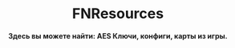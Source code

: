<h1 align="center">
  FNResources
  <br>
</h1>

<h4 align="center">Здесь вы можете найти: AES Ключи, конфиги, карты из игры.</h4>

